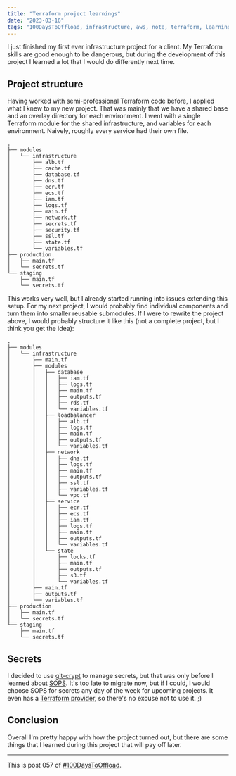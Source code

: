 ```yaml
---
title: "Terraform project learnings"
date: "2023-03-16"
tags: "100DaysToOffload, infrastructure, aws, note, terraform, learnings, tech"
---
```


I just finished my first ever infrastructure project for a client. My Terraform skills are good enough to be dangerous, but during the development of this project I learned a lot that I would do differently next time.

## Project structure

Having worked with semi-professional Terraform code before, I applied what I knew to my new project. That was mainly that we have a shared base and an overlay directory for each environment. I went with a single Terraform module for the shared infrastructure, and variables for each environment. Naively, roughly every service had their own file.

```
.
├── modules
│   └── infrastructure
│       ├── alb.tf
│       ├── cache.tf
│       ├── database.tf
│       ├── dns.tf
│       ├── ecr.tf
│       ├── ecs.tf
│       ├── iam.tf
│       ├── logs.tf
│       ├── main.tf
│       ├── network.tf
│       ├── secrets.tf
│       ├── security.tf
│       ├── ssl.tf
│       ├── state.tf
│       └── variables.tf
├── production
│   ├── main.tf
│   └── secrets.tf
└── staging
    ├── main.tf
    └── secrets.tf
```

This works very well, but I already started running into issues extending this setup. For my next project, I would probably find individual components and turn them into smaller reusable submodules. If I were to rewrite the project above, I would probably structure it like this (not a complete project, but I think you get the idea):

```
.
├── modules
│   └── infrastructure
│       ├── main.tf
│       ├── modules
│       │   ├── database
│       │   │   ├── iam.tf
│       │   │   ├── logs.tf
│       │   │   ├── main.tf
│       │   │   ├── outputs.tf
│       │   │   ├── rds.tf
│       │   │   └── variables.tf
│       │   ├── loadbalancer
│       │   │   ├── alb.tf
│       │   │   ├── logs.tf
│       │   │   ├── main.tf
│       │   │   ├── outputs.tf
│       │   │   └── variables.tf
│       │   ├── network
│       │   │   ├── dns.tf
│       │   │   ├── logs.tf
│       │   │   ├── main.tf
│       │   │   ├── outputs.tf
│       │   │   ├── ssl.tf
│       │   │   ├── variables.tf
│       │   │   └── vpc.tf
│       │   ├── service
│       │   │   ├── ecr.tf
│       │   │   ├── ecs.tf
│       │   │   ├── iam.tf
│       │   │   ├── logs.tf
│       │   │   ├── main.tf
│       │   │   ├── outputs.tf
│       │   │   └── variables.tf
│       │   └── state
│       │       ├── locks.tf
│       │       ├── main.tf
│       │       ├── outputs.tf
│       │       ├── s3.tf
│       │       └── variables.tf
│       ├── main.tf
│       ├── outputs.tf
│       └── variables.tf
├── production
│   ├── main.tf
│   └── secrets.tf
└── staging
    ├── main.tf
    └── secrets.tf
```

## Secrets

I decided to use [git-crypt](https://github.com/AGWA/git-crypt) to manage secrets, but that was only before I learned about [SOPS](https://github.com/mozilla/sops). It's too late to migrate now, but if I could, I would choose SOPS for secrets any day of the week for upcoming projects. It even has a [Terraform provider](https://registry.terraform.io/providers/carlpett/sops/latest/docs), so there's no excuse not to use it. ;)

## Conclusion

Overall I'm pretty happy with how the project turned out, but there are some things that I learned during this project that will pay off later.

---

This is post 057 of [#100DaysToOffload](https://100daystooffload.com/).
